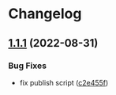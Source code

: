 # Changelog

## [1.1.1](https://github.com/navikt/bidrag-ui-common/compare/v1.1.0...v1.1.1) (2022-08-31)


### Bug Fixes

* fix publish script ([c2e455f](https://github.com/navikt/bidrag-ui-common/commit/c2e455f66d980ec00396152d08974dc502e37397))
